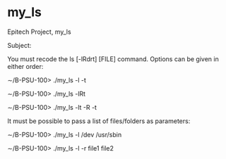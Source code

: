 # my_ls
Epitech Project, my_ls

Subject:

You must recode the ls [-lRdrt] [FILE] command.
Options can be given in either order:

∼/B-PSU-100> ./my_ls -l -t

∼/B-PSU-100> ./my_ls -lRt

∼/B-PSU-100> ./my_ls -lt -R -t

It must be possible to pass a list of files/folders as parameters:

∼/B-PSU-100> ./my_ls -l /dev /usr/sbin

∼/B-PSU-100> ./my_ls -l -r file1 file2
